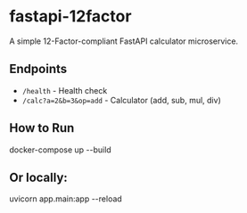 # fastapi-12factor

A simple 12-Factor-compliant FastAPI calculator microservice.

## Endpoints

- `/health` - Health check
- `/calc?a=2&b=3&op=add` - Calculator (add, sub, mul, div)

## How to Run

docker-compose up --build


## Or locally:

uvicorn app.main:app --reload

